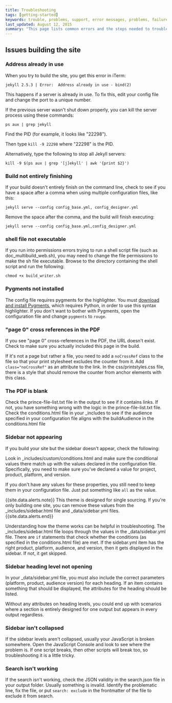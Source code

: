 ```yaml
---
title: Troubleshooting
tags: [getting-started]
keywords: trouble, problems, support, error messages, problems, failure, error, #fail
last_updated: August 12, 2015
summary: "This page lists common errors and the steps needed to troubleshoot them."
---
```



## Issues building the site

### Address already in use

When you try to build the site, you get this error in iTerm: 

```
jekyll 2.5.3 | Error:  Address already in use - bind(2)
```
This happens if a server is already in use. To fix this, edit your config file and change the port to a unique number.

If the previous server wasn't shut down properly, you can kill the server process using these commands:

`ps aux | grep jekyll`

Find the PID (for example, it  looks like "22298").

Then type `kill -9 22298` where "22298" is the PID.

Alternatively, type the following to stop all Jekyll servers:

```
kill -9 $(ps aux | grep '[j]ekyll' | awk '{print $2}')
```

### Build not entirely finishing

If your build doesn't entirely finish on the command line, check to see if you have a space after a comma when using multiple configuration files, like this:

```
jekyll serve --config config_base.yml, config_designer.yml
```

Remove the space after the comma, and the build will finish executing:

```
jekyll serve --config config_base.yml,config_designer.yml
```

### shell file not executable

If you run into permissions errors trying to run a shell script file (such as doc_multibuild_web.sh), you may need to change the file permissions to make the sh file executable. Browse to the directory containing the shell script and run the following:
    
```
chmod +x build_writer.sh
```

### Pygments not installed

The config file requires pygments for the highlighter. You must [download and install Pygments](http://pygments.org/download/), which requires Python, in order to use this syntax highlighter. If you don't want to bother with Pygments, open the configuration file and change `pygments` to `rouge`.

### "page 0" cross references in the PDF

 If you see "page 0" cross-references in the PDF, the URL doesn't exist. Check to make sure you actually included this page in the build. 
 
 If it's not a page but rather a file, you need to add a `noCrossRef` class to the file so that your print stylesheet excludes the counter from it. Add `class="noCrossRef"` as an attribute to the link. In the css/printstyles.css file, there is a style that should remove the counter from anchor elements with this class.
 
### The PDF is blank
 
 Check the prince-file-list.txt file in the output to see if it contains links. If not, you have something wrong with the logic in the prince-file-list.txt file. Check the conditions.html file in your \_includes to see if the audience specified in your configuration file aligns with the buildAudience in the conditions.html file

### Sidebar not appearing

 If you build your site but the sidebar doesn't appear, check the following: 

 Look in \_includes/custom/conditions.html and make sure the conditional values there match up with the values declared in the configuration file. Specifically, you need to make sure you've declared a value for project, product, platform, and version. 

 If you don't have any values for these properties, you still need to keep them in your configuration file. Just put something like `all` as the value. 

 {{site.data.alerts.note}} This theme is designed for single sourcing. If you're only building one site, you can remove these values from the \_includes/sidebar.html file and \_data/sidebar.yml files.{{site.data.alerts.end}}

 Understanding how the theme works can be helpful in troubleshooting. The \_includes/sidebar.html file loops through the values in the \_data/sidebar.yml file. There are `if` statements that check whether the conditions (as specified in the conditions.html file) are met. If the sidebar.yml item has the right product, platform, audience, and version, then it gets displayed in the sidebar. If not, it get skipped.

### Sidebar heading level not opening

 In your \_data/sidebar.yml file, you must also include the correct parameters (platform, product, audience version) for each heading. If an item contains something that should be displayed, the attributes for the heading should be listed.

 Without any attributes on heading levels, you could end up with scenarios where a section is entirely designed for one output but appears in every output regardless.

### Sidebar isn't collapsed

If the sidebar levels aren't collapsed, usually your JavaScript is broken somewhere. Open the JavaScript Console and look to see where the problem is. If one script breaks, then other scripts will break too, so troubleshooting it is a little tricky. 

### Search isn't working

If the search isn't working, check the JSON validity in the search.json file in your output folder. Usually something is invalid. Identify the problematic line, fix the file, or put `search: exclude` in the frontmatter of the file to exclude it from search.
 
 


